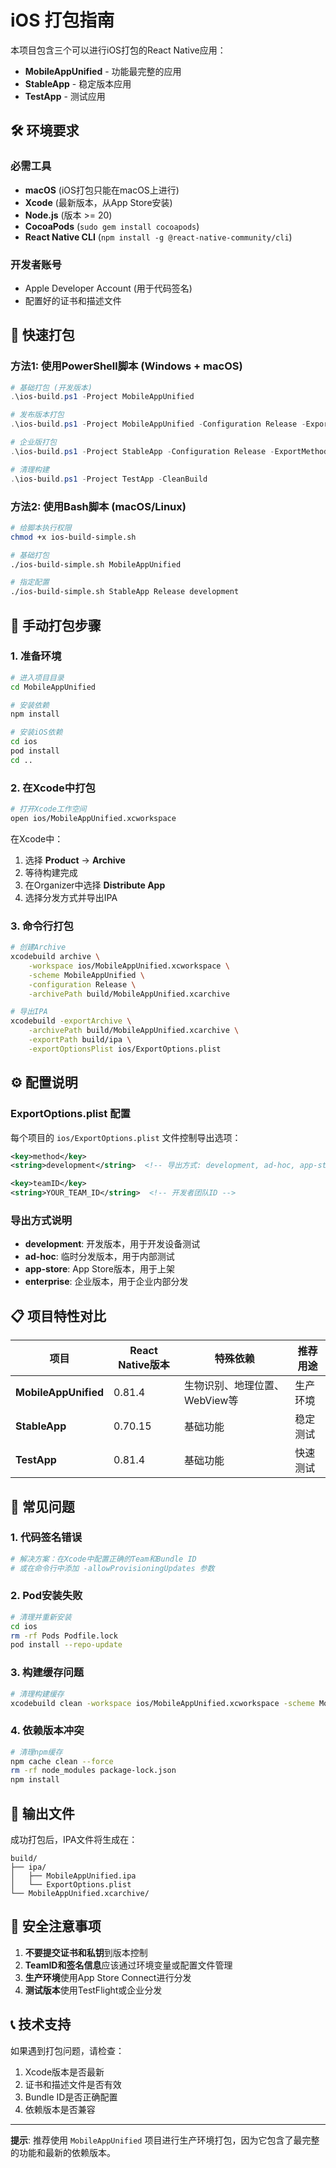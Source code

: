 # iOS 打包指南

本项目包含三个可以进行iOS打包的React Native应用：
- **MobileAppUnified** - 功能最完整的应用
- **StableApp** - 稳定版本应用  
- **TestApp** - 测试应用

## 🛠️ 环境要求

### 必需工具
- **macOS** (iOS打包只能在macOS上进行)
- **Xcode** (最新版本，从App Store安装)
- **Node.js** (版本 >= 20)
- **CocoaPods** (`sudo gem install cocoapods`)
- **React Native CLI** (`npm install -g @react-native-community/cli`)

### 开发者账号
- Apple Developer Account (用于代码签名)
- 配置好的证书和描述文件

## 📱 快速打包

### 方法1: 使用PowerShell脚本 (Windows + macOS)

```powershell
# 基础打包 (开发版本)
.\ios-build.ps1 -Project MobileAppUnified

# 发布版本打包
.\ios-build.ps1 -Project MobileAppUnified -Configuration Release -ExportMethod app-store

# 企业版打包
.\ios-build.ps1 -Project StableApp -Configuration Release -ExportMethod enterprise -TeamID "YOUR_TEAM_ID"

# 清理构建
.\ios-build.ps1 -Project TestApp -CleanBuild
```

### 方法2: 使用Bash脚本 (macOS/Linux)

```bash
# 给脚本执行权限
chmod +x ios-build-simple.sh

# 基础打包
./ios-build-simple.sh MobileAppUnified

# 指定配置
./ios-build-simple.sh StableApp Release development
```

## 🔧 手动打包步骤

### 1. 准备环境
```bash
# 进入项目目录
cd MobileAppUnified

# 安装依赖
npm install

# 安装iOS依赖
cd ios
pod install
cd ..
```

### 2. 在Xcode中打包
```bash
# 打开Xcode工作空间
open ios/MobileAppUnified.xcworkspace
```

在Xcode中：
1. 选择 **Product** → **Archive**
2. 等待构建完成
3. 在Organizer中选择 **Distribute App**
4. 选择分发方式并导出IPA

### 3. 命令行打包
```bash
# 创建Archive
xcodebuild archive \
    -workspace ios/MobileAppUnified.xcworkspace \
    -scheme MobileAppUnified \
    -configuration Release \
    -archivePath build/MobileAppUnified.xcarchive

# 导出IPA
xcodebuild -exportArchive \
    -archivePath build/MobileAppUnified.xcarchive \
    -exportPath build/ipa \
    -exportOptionsPlist ios/ExportOptions.plist
```

## ⚙️ 配置说明

### ExportOptions.plist 配置
每个项目的 `ios/ExportOptions.plist` 文件控制导出选项：

```xml
<key>method</key>
<string>development</string>  <!-- 导出方式: development, ad-hoc, app-store, enterprise -->

<key>teamID</key>
<string>YOUR_TEAM_ID</string>  <!-- 开发者团队ID -->
```

### 导出方式说明
- **development**: 开发版本，用于开发设备测试
- **ad-hoc**: 临时分发版本，用于内部测试
- **app-store**: App Store版本，用于上架
- **enterprise**: 企业版本，用于企业内部分发

## 📋 项目特性对比

| 项目 | React Native版本 | 特殊依赖 | 推荐用途 |
|------|------------------|----------|----------|
| **MobileAppUnified** | 0.81.4 | 生物识别、地理位置、WebView等 | 生产环境 |
| **StableApp** | 0.70.15 | 基础功能 | 稳定测试 |
| **TestApp** | 0.81.4 | 基础功能 | 快速测试 |

## 🚨 常见问题

### 1. 代码签名错误
```bash
# 解决方案：在Xcode中配置正确的Team和Bundle ID
# 或在命令行中添加 -allowProvisioningUpdates 参数
```

### 2. Pod安装失败
```bash
# 清理并重新安装
cd ios
rm -rf Pods Podfile.lock
pod install --repo-update
```

### 3. 构建缓存问题
```bash
# 清理构建缓存
xcodebuild clean -workspace ios/MobileAppUnified.xcworkspace -scheme MobileAppUnified
```

### 4. 依赖版本冲突
```bash
# 清理npm缓存
npm cache clean --force
rm -rf node_modules package-lock.json
npm install
```

## 📁 输出文件

成功打包后，IPA文件将生成在：
```
build/
├── ipa/
│   ├── MobileAppUnified.ipa
│   └── ExportOptions.plist
└── MobileAppUnified.xcarchive/
```

## 🔐 安全注意事项

1. **不要提交证书和私钥**到版本控制
2. **TeamID和签名信息**应该通过环境变量或配置文件管理
3. **生产环境**使用App Store Connect进行分发
4. **测试版本**使用TestFlight或企业分发

## 📞 技术支持

如果遇到打包问题，请检查：
1. Xcode版本是否最新
2. 证书和描述文件是否有效
3. Bundle ID是否正确配置
4. 依赖版本是否兼容

---

**提示**: 推荐使用 `MobileAppUnified` 项目进行生产环境打包，因为它包含了最完整的功能和最新的依赖版本。